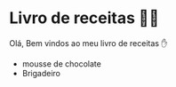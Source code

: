 # Livro de receitas :man_cook:



Olá, Bem vindos ao meu livro de receitas :hand:

- mousse de chocolate
- Brigadeiro

